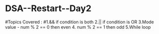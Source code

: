 # DSA--Restart--Day2

#Topics Covered :
#1.&& if condition is both
2.|| if condition is OR
3.Mode value - num % 2 == 0 then even
4.             num % 2 == 1 then odd
5.While loop
       
